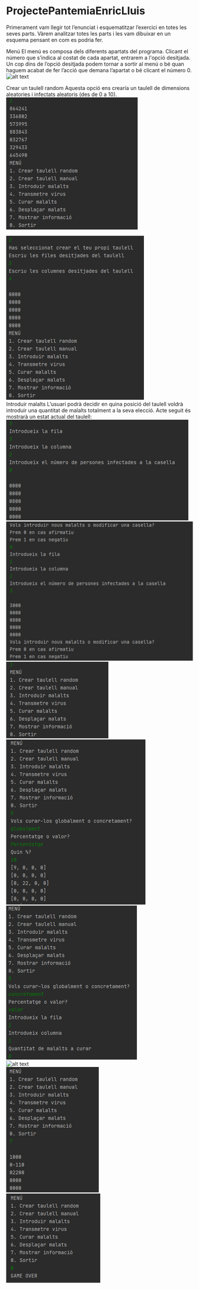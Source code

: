 # ProjectePantemiaEnricLluis
Primerament vam llegir tot l’enunciat i esquematitzar l’exercici en totes les seves parts.
Vàrem analitzar totes les parts i les vam dibuixar en un esquema pensant en com es podria fer.  

Menú
El menú es composa dels diferents apartats del programa. Clicant el número que s’indica al costat de cada apartat, entrarem a l'opció desitjada.
Un cop dins de l’opció desitjada podem tornar a sortir al menú o bé quan haguem acabat de fer l’acció que demana l’apartat o bé clicant el número 0.  
![alt text](https://github.com/EnricRobert/ProjectePantemiaEnricLluis/blob/main/CapturesProjecte/Menú.PNG)

Crear un taulell random
Aquesta opció ens crearía un taulell de dimensions aleatories i infectats aleatoris (des de 0 a 10).  
![alt text](https://github.com/EnricRobert/ProjectePantemiaEnricLluis/blob/main/CapturesProjecte/TaulellRandom.PNG)  


![alt text](https://github.com/EnricRobert/ProjectePantemiaEnricLluis/blob/main/CapturesProjecte/TaulellManual.PNG)  
Introduir malalts
L’usuari podrà decidir en quina posició del taulell voldrà introduir una quantitat de malalts totalment a la seva elecció.
Acte seguit és mostrarà un estat actual del taulell:
![alt text](https://github.com/EnricRobert/ProjectePantemiaEnricLluis/blob/main/CapturesProjecte/IntroduirMalalts.PNG)  
![alt text](https://github.com/EnricRobert/ProjectePantemiaEnricLluis/blob/main/CapturesProjecte/NousMalalts.PNG)  
![alt text](https://github.com/EnricRobert/ProjectePantemiaEnricLluis/blob/main/CapturesProjecte/CasnegatiuMalalts.PNG)  
![alt text](https://github.com/EnricRobert/ProjectePantemiaEnricLluis/blob/main/CapturesProjecte/CuraGlobalPercentatge.PNG)  
![alt text](https://github.com/EnricRobert/ProjectePantemiaEnricLluis/blob/main/CapturesProjecte/CurarConcretamentValor.PNG)  
![alt text](https://github.com/EnricRobert/ProjectePantemiaEnricLluis/blob/main/CapturesProjecte/Despla%C3%A7armalalts.PNG)  
![alt text](https://github.com/EnricRobert/ProjectePantemiaEnricLluis/blob/main/CapturesProjecte/MostrarInformacio.PNG)  
![alt text](https://github.com/EnricRobert/ProjectePantemiaEnricLluis/blob/main/CapturesProjecte/exit.PNG)  
